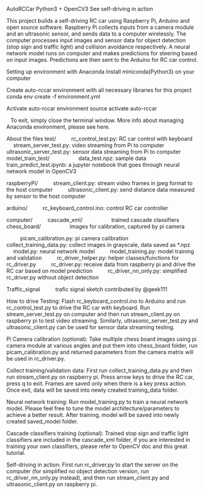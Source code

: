 
AutoRCCar
Python3 + OpenCV3
See self-driving in action



This project builds a self-driving RC car using Raspberry Pi, Arduino and open source software. Raspberry Pi collects inputs from a camera module and an ultrasonic sensor, and sends data to a computer wirelessly. The computer processes input images and sensor data for object detection (stop sign and traffic light) and collision avoidance respectively. A neural network model runs on computer and makes predictions for steering based on input images. Predictions are then sent to the Arduino for RC car control.

Setting up environment with Anaconda
Install miniconda(Python3) on your computer

Create auto-rccar environment with all necessary libraries for this project
conda env create -f environment.yml

Activate auto-rccar environment
source activate auto-rccar

  To exit, simply close the terminal window. More info about managing Anaconda environment, please see here.

About the files
test/
    rc_control_test.py: RC car control with keyboard
    stream_server_test.py: video streaming from Pi to computer
    ultrasonic_server_test.py: sensor data streaming from Pi to computer
    model_train_test/
        data_test.npz: sample data
        train_predict_test.ipynb: a jupyter notebook that goes through neural network model in OpenCV3

raspberryPi/
    stream_client.py: stream video frames in jpeg format to the host computer
    ultrasonic_client.py: send distance data measured by sensor to the host computer

arduino/
    rc_keyboard_control.ino: control RC car controller

computer/
    cascade_xml/
        trained cascade classifiers
    chess_board/
        images for calibration, captured by pi camera

    picam_calibration.py: pi camera calibration
    collect_training_data.py: collect images in grayscale, data saved as *.npz
    model.py: neural network model
    model_training.py: model training and validation
    rc_driver_helper.py: helper classes/functions for rc_driver.py
    rc_driver.py: receive data from raspberry pi and drive the RC car based on model prediction
    rc_driver_nn_only.py: simplified rc_driver.py without object detection

Traffic_signal
    trafic signal sketch contributed by @geek111

How to drive
Testing: Flash rc_keyboard_control.ino to Arduino and run rc_control_test.py to drive the RC car with keyboard. Run stream_server_test.py on computer and then run stream_client.py on raspberry pi to test video streaming. Similarly, ultrasonic_server_test.py and ultrasonic_client.py can be used for sensor data streaming testing.

Pi Camera calibration (optional): Take multiple chess board images using pi camera module at various angles and put them into chess_board folder, run picam_calibration.py and returned parameters from the camera matrix will be used in rc_driver.py.

Collect training/validation data: First run collect_training_data.py and then run stream_client.py on raspberry pi. Press arrow keys to drive the RC car, press q to exit. Frames are saved only when there is a key press action. Once exit, data will be saved into newly created training_data folder.

Neural network training: Run model_training.py to train a neural network model. Please feel free to tune the model architecture/parameters to achieve a better result. After training, model will be saved into newly created saved_model folder.

Cascade classifiers training (optional): Trained stop sign and traffic light classifiers are included in the cascade_xml folder, if you are interested in training your own classifiers, please refer to OpenCV doc and this great tutorial.

Self-driving in action: First run rc_driver.py to start the server on the computer (for simplified no object detection version, run rc_driver_nn_only.py instead), and then run stream_client.py and ultrasonic_client.py on raspberry pi.
